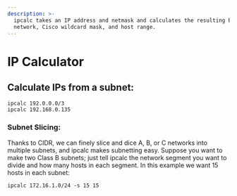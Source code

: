 ```yaml
---
description: >-
  ipcalc takes an IP address and netmask and calculates the resulting broadcast,
  network, Cisco wildcard mask, and host range.
---
```


# IP Calculator

## Calculate IPs from a subnet:

```text
ipcalc 192.0.0.0/3
ipcalc 192.168.0.135
```

### Subnet Slicing:

Thanks to CIDR, we can finely slice and dice A, B, or C networks into multiple subnets, and ipcalc makes subnetting easy. Suppose you want to make two Class B subnets; just tell ipcalc the network segment you want to divide and how many hosts in each segment. In this example we want 15 hosts in each subnet:

```text
ipcalc 172.16.1.0/24 -s 15 15
```

